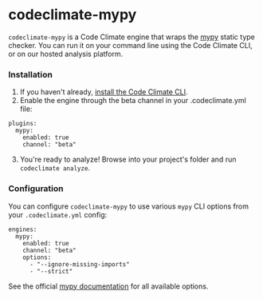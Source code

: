 # codeclimate-mypy

`codeclimate-mypy` is a Code Climate engine that wraps the [mypy](https://github.com/python/mypy) static type checker. You can run it on your command line using the Code Climate CLI, or on our hosted analysis platform.

### Installation

1. If you haven't already, [install the Code Climate CLI](https://github.com/codeclimate/codeclimate).
2. Enable the engine through the beta channel in your .codeclimate.yml file:

```
plugins:
  mypy:
    enabled: true
    channel: "beta"
```

3. You're ready to analyze! Browse into your project's folder and run `codeclimate analyze`.

### Configuration

You can configure `codeclimate-mypy` to use various `mypy` CLI options from your `.codeclimate.yml` config:

```
engines:
  mypy:
    enabled: true
    channel: "beta"
    options:
      - "--ignore-missing-imports"
      - "--strict"
```

See the official [mypy documentation](https://mypy.readthedocs.io/en/latest/command_line.html) for all available options.
